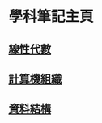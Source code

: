 # 學科筆記主頁

## [線性代數](/2021/07/01/linear-algebra-home)

## [計算機組織](/2021/07/03/computer-organization-home)

## [資料結構](/2021/07/06/data-structure-home)